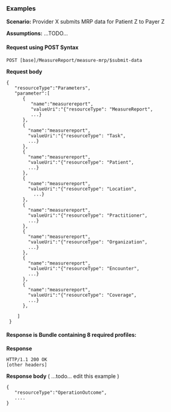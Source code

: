 ### Examples

**Scenario:** Provider X submits MRP data for Patient Z to Payer Z

**Assumptions:** ...TODO...

#### Request using POST Syntax

`POST [base]/MeasureReport/measure-mrp/$submit-data`

**Request body**

~~~text
{
   "resourceType":"Parameters",
   "parameter":[
      {
         "name":"measurereport",
         "valueUri":"{"resourceType": "MeasureReport",
         ...}
      },
      {
        "name":"measurereport",
        "valueUri":"{"resourceType": "Task",
        ...}
      },
      {
        "name":"measurereport",
        "valueUri":"{"resourceType": "Patient",
        ...}
      },
      {
        "name":"measurereport",
        "valueUri":"{"resourceType": "Location",
          ...}
      },
      {
        "name":"measurereport",
        "valueUri":"{"resourceType": "Practitioner",
        ...}
      },
      {
        "name":"measurereport",
        "valueUri":"{"resourceType": "Organization",
        ...}
      },
      {
        "name":"measurereport",
        "valueUri":"{"resourceType": "Encounter",
        ...}
      },
      {
        "name":"measurereport",
        "valueUri":"{"resourceType": "Coverage",
        ...}
      },

    ]
 }
~~~

#### Response is Bundle containing 8 required profiles:

**Response**

~~~
HTTP/1.1 200 OK
[other headers]
~~~

**Response body**  ( ...todo... edit this example )

~~~text
{
   "resourceType":"OperationOutcome",
   ....
}
~~~
